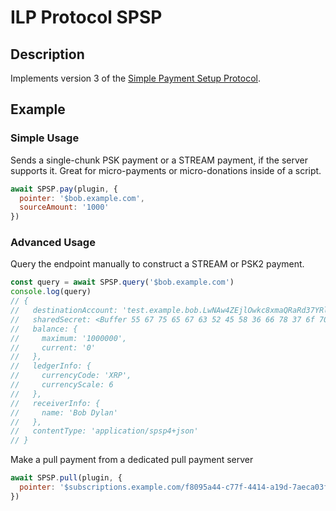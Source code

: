 # ILP Protocol SPSP

## Description

Implements version 3 of the [Simple Payment Setup Protocol](https://github.com/interledger/rfcs/pull/367).

## Example

### Simple Usage

Sends a single-chunk PSK payment or a STREAM payment, if the server supports
it. Great for micro-payments or micro-donations inside of a script.

```js
await SPSP.pay(plugin, {
  pointer: '$bob.example.com',
  sourceAmount: '1000'
})
```

### Advanced Usage

Query the endpoint manually to construct a STREAM or PSK2 payment.
```js
const query = await SPSP.query('$bob.example.com')
console.log(query)
// {
//   destinationAccount: 'test.example.bob.LwNAw4ZEjlOwkc8xmaQRaRd37YRl8sixSCBPgEEqo8I',
//   sharedSecret: <Buffer 55 67 75 65 67 63 52 45 58 36 66 78 37 6f 70 56 ...>,
//   balance: {
//     maximum: '1000000',
//     current: '0'
//   },
//   ledgerInfo: {
//     currencyCode: 'XRP',
//     currencyScale: 6
//   },
//   receiverInfo: {
//     name: 'Bob Dylan'
//   },
//   contentType: 'application/spsp4+json'
// }
```

Make a pull payment from a dedicated pull payment server

```js
await SPSP.pull(plugin, {
  pointer: '$subscriptions.example.com/f8095a44-c77f-4414-a19d-7aeca03f17c7'
})
```
